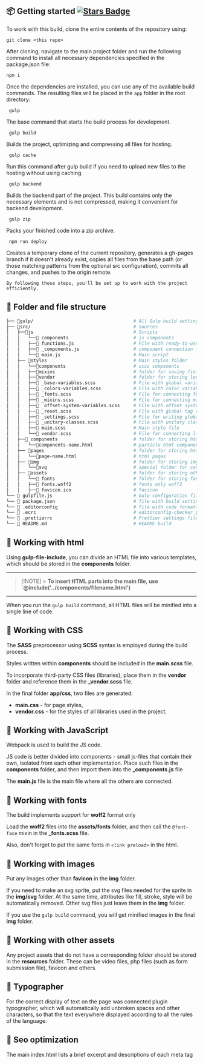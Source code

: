 ## 📦 Getting started <a href="https://github.com/VitaliyLF/gulp-starter/stargazers"><img src="https://img.shields.io/github/stars/VitaliyLF/gulp-starter" alt="Stars Badge"/></a>

To work with this build, clone the entire contents of the repository using:<br>

`git clone <this repo>`

After cloning, navigate to the main project folder and run the following command to install all necessary dependencies specified in the package.json file:<br>

```shell
npm i
```

Once the dependencies are installed, you can use any of the available build commands. The resulting files will be placed in the `app` folder in the root directory:

```shell
 gulp
```

The base command that starts the build process for development.

```shell
 gulp build
```

Builds the project, optimizing and compressing all files for hosting.

```shell
 gulp cache
```

Run this command after gulp build if you need to upload new files to the hosting without using caching.

```shell
 gulp backend
```

Builds the backend part of the project. This build contains only the necessary elements and is not compressed, making it convenient for backend development.

```shell
 gulp zip
```

Packs your finished code into a zip archive.

```shell
 npm run deploy
```

Creates a temporary clone of the current repository, generates a gh-pages branch if it doesn't already exist, copies all files from the base path (or those matching patterns from the optional src configuration), commits all changes, and pushes to the origin remote.

`By following these steps, you'll be set up to work with the project efficiently.`

## 📝 Folder and file structure

```bash
├── 📁gulp/                                     # All Gulp build settings, divided into separate files
├── 📁src/                                      # Sources
│   ├──📁js                                     # Scripts
│   │   └──📁 components                        # js components
│   │   ├──📁 functions.js                      # File with ready-to-use js functions
│   │   ├──📃 _components.js                    # component connection file
│   │   └──📃 main.js                           # Main script
│   ├── 📁styles                                # Main styles folder
│   │   └──📁components                         # scss components
│   │   ├──📁mixins                             # folder for saving finished mixins components
│   │   ├──📁vendor                             # folder for storing local css styles of libraries
│   │   ├──📃 _base-variables.scss              # File with global variables
│   │   ├──📃 _colors-variables.scss            # File with color variables
│   │   ├──📃 _fonts.scss                       # File for connecting fonts (you can use myxin)
│   │   ├──📃 _mixins.scss                      # File for connecting mixins from the mixins folder
│   │   ├──📃 _offset-system-variables.scss     # File with offset system variables
│   │   ├──📃 _reset.scss                       # File with global tag reset
│   │   ├──📃 _settings.scss                    # File for writing global styles
│   │   ├──📃 _unitary-classes.scss             # File with unitary classes that are reused throughout the project
│   │   ├──📃 main.scss                         # Main style file
│   │   └──📃 vendor.scss                       # File for connecting library styles from the vendor folder
│   ├──📁 components                            # folder for storing html partials of the page
│   │   └──📃components-name.html               # particle html component
│   ├── 📁pages                                 # folder for storing html pages of the project
│   │   └──📃page-name.html                     # html pages
│   ├── 📁img                                   # folder for storing img
│   │   └──📁svg                                # special folder for converting svg to sprite
│   ├── 📁assets                                # folder for storing other assets - php, video files, favicon, etc.
│   │   └──📁 fonts                             # folder for storing fonts in woff2 format
│   │   ├──📃 fonts.woff2                       # fonts only woff2
│   │   ├──📃 favicon.ico                       # favicon
└── 📃 gulpfile.js                              # Gulp configuration file
└── 📃 package.json                             # file with build settings and installed packages
└── 📃 .editorconfig                            # file with code formatting settings
└── 📃 .ecrc                                    # editorconfig-checker package settings file (excludes unnecessary folders)
└── 📃 .prettierrc                              # Prettier settings file
└── 📃 README.md                                # README build
```

## 📁 Working with html

Using **gulp-file-include**, you can divide an HTML file into various templates, which should be stored in the **components** folder.

---

> [!NOTE] > **To insert HTML parts into the main file, use `@include('../components/filename.html')**

---

When you run the `gulp build` command, all HTML files will be minified into a single line of code.

## 📁 Working with CSS

The **SASS** preprocessor using **SCSS** syntax is employed during the build process.

Styles written within **components** should be included in the **main.scss** file.

To incorporate third-party CSS files (libraries), place them in the **vendor** folder and reference them in the **\_vendor.scss** file.

In the final folder **app/css**, two files are generated:

- **main.css** - for page styles,
- **vendor.css** - for the styles of all libraries used in the project.

## 📁 Working with JavaScript

Webpack is used to build the JS code.

JS code is better divided into components - small js-files that contain their own, isolated from each other implementation. Place such files in the **components** folder, and then import them into the **\_components.js** file

The **main.js** file is the main file where all the others are connected.

## 📁 Working with fonts

The build implements support for **woff2** format only

Load the **woff2** files into the **assets/fonts** folder, and then call the `@font-face` mixin in the **\_fonts.scss** file.

Also, don't forget to put the same fonts in `<link preload>` in the html.

## 📁 Working with images

Put any images other than **favicon** in the **img** folder.

If you need to make an svg sprite, put the svg files needed for the sprite in the **img/svg** folder. At the same time, attributes like fill, stroke, style will be automatically removed. Other svg files just leave them in the **img** folder.

If you use the `gulp build` command, you will get minified images in the final **img** folder.

## 📁 Working with other assets

Any project assets that do not have a corresponding folder should be stored in the **resources** folder. These can be video files, php files (such as form submission file), favicon and others.

## 📁 Typographer

For the correct display of text on the page was connected plugin typographer, which will automatically add unbroken spaces and other characters, so that the text everywhere displayed according to all the rules of the language.

## 📁 Seo optimization

The main index.html lists a brief excerpt and descriptions of each meta tag
